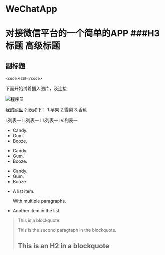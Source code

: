 # WeChatApp
对接微信平台的一个简单的APP
###H3标题
高级标题
=========
副标题
------
`<code>代码</code>`

下面开始试着插入图片，及连接

![程序员](http://www.jifans.cn/uploads/allimg/151025/02212IZ7_0.jpg "程序员图片")

[我的网盘](http://www.yshdevelop.club:323/ "访问我的网盘")
列表如下：
1.苹果
2.雪梨
3.香蕉

I.列表一
II.列表一
III.列表一
IV.列表一

* Candy.
* Gum.
* Booze.

+ Candy.
+ Gum.
+ Booze.

- Candy.
- Gum.
- Booze.

* A list item.

    With multiple paragraphs.

* Another item in the list.

> This is a blockquote.
> 
> This is the second paragraph in the blockquote.
>
> ## This is an H2 in a blockquote
